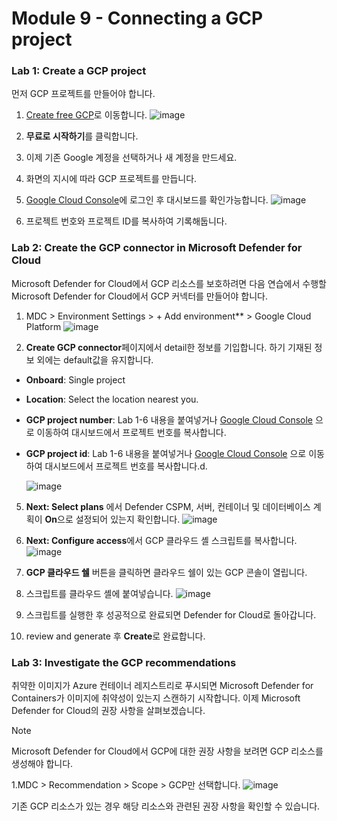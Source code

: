 # Module 9 - Connecting a GCP project

### Lab 1: Create a GCP project

먼저 GCP 프로젝트를 만들어야 합니다.

1.	[Create free GCP](https://www.google.com/aclk?sa=l&ai=DChcSEwiA7K7Gubn3AhUJuu0KHbACBZkYABAAGgJkZw&sig=AOD64_0Cc0zndLvPEu7wV4blEFwWvjOWag&q&adurl&ved=2ahUKEwihk6nGubn3AhVFZcAKHWP5BYkQ0Qx6BAgDEAE)로 이동합니다.
  ![image](https://github.com/user-attachments/assets/74fe6bb0-4d75-4137-93a2-c8767d9248d2)

2. **무료로 시작하기**를 클릭합니다.
3. 이제 기존 Google 계정을 선택하거나 새 계정을 만드세요.
4. 화면의 지시에 따라 GCP 프로젝트를 만듭니다.
5. [Google Cloud Console](console.cloud.google.com)에 로그인 후 대시보드를 확인가능합니다.
  ![image](https://github.com/user-attachments/assets/e579c4a1-b800-4675-83ed-fe9adb8f816e)

6. 프로젝트 번호와 프로젝트 ID를 복사하여 기록해둡니다.

### Lab 2: Create the GCP connector in Microsoft Defender for Cloud
Microsoft Defender for Cloud에서 GCP 리소스를 보호하려면 다음 연습에서 수행할 Microsoft Defender for Cloud에서 GCP 커넥터를 만들어야 합니다.

1. MDC > Environment Settings > + Add environment** > Google Cloud Platform
  ![image](https://github.com/user-attachments/assets/906b2d1a-c2ff-45db-9e3e-bb8b9bc0a7aa)

4.  **Create GCP connector**페이지에서 detail한 정보를 기입합니다. 
하기 기재된 정보 외에는 default값을 유지합니다. 
* **Onboard**: Single project
* **Location**: Select the location nearest you.
* **GCP project number**: Lab 1-6 내용을 붙여넣거나 [Google Cloud Console](console.cloud.google.com) 으로 이동하여 대시보드에서 프로젝트 번호를 복사합니다.
* **GCP project id**: Lab 1-6 내용을 붙여넣거나 [Google Cloud Console](console.cloud.google.com) 으로 이동하여 대시보드에서 프로젝트 번호를 복사합니다.d.

  ![image](https://github.com/user-attachments/assets/bf19f11b-e6e1-4932-8607-24863ff63282)


5. **Next: Select plans** 에서 Defender CSPM, 서버, 컨테이너 및 데이터베이스 계획이 **On**으로 설정되어 있는지 확인합니다.
  ![image](https://github.com/user-attachments/assets/dbceb075-a293-4704-9ead-65e0c01a2b77)

6. **Next: Configure access**에서 GCP 클라우드 셸 스크립트를 복사합니다.
  ![image](https://github.com/user-attachments/assets/dbe129b4-c594-437f-b83b-edeb38638f02)

7. **GCP 클라우드 쉘** 버튼을 클릭하면 클라우드 쉘이 있는 GCP 콘솔이 열립니다.
8. 스크립트를 클라우드 셸에 붙여넣습니다.
  ![image](https://github.com/user-attachments/assets/34dcc055-9a0a-4795-8800-01e7e1fc1ff6)

8. 스크립트를 실행한 후 성공적으로 완료되면 Defender for Cloud로 돌아갑니다. 
9. review and generate 후 **Create**로 완료합니다. 

### Lab 3: Investigate the GCP recommendations 
취약한 이미지가 Azure 컨테이너 레지스트리로 푸시되면 Microsoft Defender for Containers가 이미지에 취약성이 있는지 스캔하기 시작합니다. 이제 Microsoft Defender for Cloud의 권장 사항을 살펴보겠습니다.

> [!NOTE]
> Microsoft Defender for Cloud에서 GCP에 대한 권장 사항을 보려면 GCP 리소스를 생성해야 합니다.
 
 1.MDC > Recommendation > Scope > GCP만 선택합니다. 
  ![image](https://github.com/user-attachments/assets/c8aa6ad8-e5db-4155-9459-659f5ce952ba)

기존 GCP 리소스가 있는 경우 해당 리소스와 관련된 권장 사항을 확인할 수 있습니다.
